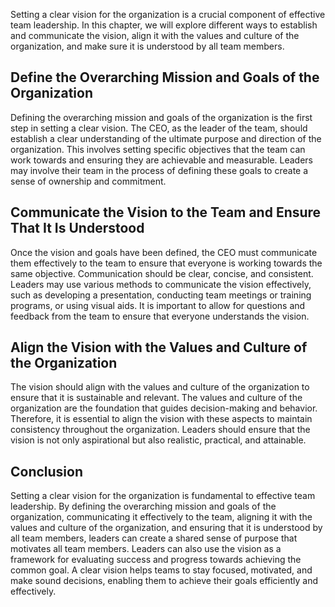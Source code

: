 

Setting a clear vision for the organization is a crucial component of effective team leadership. In this chapter, we will explore different ways to establish and communicate the vision, align it with the values and culture of the organization, and make sure it is understood by all team members.

## Define the Overarching Mission and Goals of the Organization

Defining the overarching mission and goals of the organization is the first step in setting a clear vision. The CEO, as the leader of the team, should establish a clear understanding of the ultimate purpose and direction of the organization. This involves setting specific objectives that the team can work towards and ensuring they are achievable and measurable. Leaders may involve their team in the process of defining these goals to create a sense of ownership and commitment.

## Communicate the Vision to the Team and Ensure That It Is Understood

Once the vision and goals have been defined, the CEO must communicate them effectively to the team to ensure that everyone is working towards the same objective. Communication should be clear, concise, and consistent. Leaders may use various methods to communicate the vision effectively, such as developing a presentation, conducting team meetings or training programs, or using visual aids. It is important to allow for questions and feedback from the team to ensure that everyone understands the vision.

## Align the Vision with the Values and Culture of the Organization

The vision should align with the values and culture of the organization to ensure that it is sustainable and relevant. The values and culture of the organization are the foundation that guides decision-making and behavior. Therefore, it is essential to align the vision with these aspects to maintain consistency throughout the organization. Leaders should ensure that the vision is not only aspirational but also realistic, practical, and attainable.

## Conclusion

Setting a clear vision for the organization is fundamental to effective team leadership. By defining the overarching mission and goals of the organization, communicating it effectively to the team, aligning it with the values and culture of the organization, and ensuring that it is understood by all team members, leaders can create a shared sense of purpose that motivates all team members. Leaders can also use the vision as a framework for evaluating success and progress towards achieving the common goal. A clear vision helps teams to stay focused, motivated, and make sound decisions, enabling them to achieve their goals efficiently and effectively.
